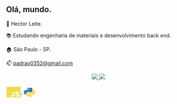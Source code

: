 ## Olá, mundo. 

:boy: Hector Leite. 

:books: Estudando engenharia de materiais e desenvolvimento back end. 

:house: São Paulo - SP.

:mailbox: padrao0352@gmail.com

<div align="center">
  <a href="https://github.com/Hector0352">
  <img height="180em" src="https://github-readme-stats.vercel.app/api?username=Hector0352&show_icons=true&theme=dark&include_all_commits=true&count_private=true"/>
  <img height="180em" src="https://github-readme-stats.vercel.app/api/top-langs/?username=Hector0352&layout=compact&langs_count=7&theme=dark"/>
</div>
  
  <div style="display: inline_block"><br>
  <img align="center" alt="Rafa-Js" height="30" width="40" src="https://raw.githubusercontent.com/devicons/devicon/master/icons/javascript/javascript-plain.svg">
 
  <img align="center" alt="Rafa-Python" height="30" width="40" src="https://raw.githubusercontent.com/devicons/devicon/master/icons/python/python-original.svg">
  
  
</div>
